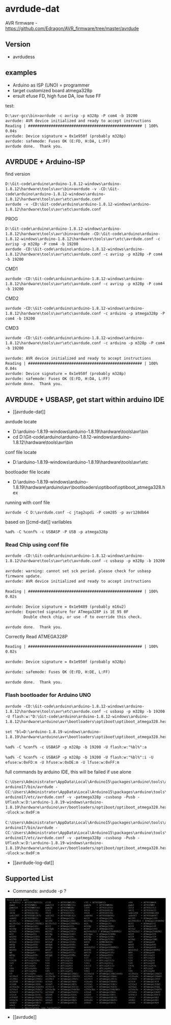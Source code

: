 

# avrdude-dat

AVR firmware - https://github.com/Edragon/AVR_firmware/tree/master/avrdude

## Version

- avrdudess 

## examples


* Arduino as ISP (UNO) = programmer
* target customized board atmega328p
* ersult efuse FD, high fuse DA, low fuse FF

test: 

    D:\avr-gcc\bin>avrdude -c avrisp -p m328p -P com4 -b 19200
    avrdude: AVR device initialized and ready to accept instructions
    Reading | ################################################## | 100% 0.04s
    avrdude: Device signature = 0x1e950f (probably m328p)
    avrdude: safemode: Fuses OK (E:FD, H:DA, L:FF)
    avrdude done.  Thank you.




## AVRDUDE + Arduino-ISP

find version 

    D:\Git-code\arduino\arduino-1.8.12-windows\arduino-1.8.12\hardware\tools\avr\bin>avrdude -v -CD:\Git-code\arduino\arduino-1.8.12-windows\arduino-1.8.12\hardware\tools\avr\etc\avrdude.conf
    avrdude -v -CD:\Git-code\arduino\arduino-1.8.12-windows\arduino-1.8.12\hardware\tools\avr\etc\avrdude.conf

PROG

    D:\Git-code\arduino\arduino-1.8.12-windows\arduino-1.8.12\hardware\tools\avr\bin>avrdude -CD:\Git-code\arduino\arduino-1.8.12-windows\arduino-1.8.12\hardware\tools\avr\etc\avrdude.conf -c avrisp -p m328p -P com4 -b 19200
    avrdude -CD:\Git-code\arduino\arduino-1.8.12-windows\arduino-1.8.12\hardware\tools\avr\etc\avrdude.conf -c avrisp -p m328p -P com4 -b 19200

CMD1

    avrdude -CD:\Git-code\arduino\arduino-1.8.12-windows\arduino-1.8.12\hardware\tools\avr\etc\avrdude.conf -c avrisp -p m328p -P com4 -b 19200

CMD2

    avrdude -CD:\Git-code\arduino\arduino-1.8.12-windows\arduino-1.8.12\hardware\tools\avr\etc\avrdude.conf -c arduino -p atmega328p -P com4 -b 19200

CMD3

    avrdude -CD:\Git-code\arduino\arduino-1.8.12-windows\arduino-1.8.12\hardware\tools\avr\etc\avrdude.conf -c arduino -p m328p -P com4 -b 19200

    avrdude: AVR device initialized and ready to accept instructions
    Reading | ################################################## | 100% 0.04s
    avrdude: Device signature = 0x1e950f (probably m328p)
    avrdude: safemode: Fuses OK (E:FD, H:DA, L:FF)
    avrdude done.  Thank you.


## AVRDUDE + USBASP, get start within arduino IDE

- [[avrdude-dat]]

avrdude locate 
* D:\arduino-1.8.19-windows\arduino-1.8.19\hardware\tools\avr\bin
* cd D:\Git-code\arduino\arduino-1.8.12-windows\arduino-1.8.12\hardware\tools\avr\bin

conf file locate
* D:\arduino-1.8.19-windows\arduino-1.8.19\hardware\tools\avr\etc

bootloader file locate
* D:\arduino-1.8.19-windows\arduino-1.8.19\hardware\arduino\avr\bootloaders\optiboot\optiboot_atmega328.hex

running with conf file 

    avrdude -C D:\avrdude.conf -c jtag2updi -P com285 -p avr128db64

based on [[cmd-dat]] varilables 

    %ad% -C %conf% -c USBASP -P USB -p atmega328p

### Read Chip using conf file 

    avrdude -CD:\Git-code\arduino\arduino-1.8.12-windows\arduino-1.8.12\hardware\tools\avr\etc\avrdude.conf -c usbasp -p m328p -b 19200

    avrdude: warning: cannot set sck period. please check for usbasp firmware update.
    avrdude: AVR device initialized and ready to accept instructions

    Reading | ################################################## | 100% 0.02s

    avrdude: Device signature = 0x1e9489 (probably m16u2)
    avrdude: Expected signature for ATmega328P is 1E 95 0F
            Double check chip, or use -F to override this check.

    avrdude done.  Thank you.

Correctly Read ATMEGA328P

    Reading | ################################################## | 100% 0.02s

    avrdude: Device signature = 0x1e950f (probably m328p) 

    avrdude: safemode: Fuses OK (E:FD, H:DE, L:FF)

    avrdude done.  Thank you.



### Flash bootloader for Arduino UNO

    avrdude -CD:\Git-code\arduino\arduino-1.8.12-windows\arduino-1.8.12\hardware\tools\avr\etc\avrdude.conf -c usbasp -p m328p -b 19200 -U flash:w:"D:\Git-code\arduino\arduino-1.8.12-windows\arduino-1.8.12\hardware\arduino\avr\bootloaders\optiboot\optiboot_atmega328.hex":a

    set "bl=D:\arduino-1.8.19-windows\arduino-1.8.19\hardware\arduino\avr\bootloaders\optiboot\optiboot_atmega328.hex"

    %ad% -C %conf% -c USBASP -p m328p -b 19200 -U flash:w:"%bl%":a

    %ad% -C %conf% -c USBASP -p m328p -b 19200 -U flash:w:"%bl%":i -U efuse:w:0xFD:m -U hfuse:w:0xDE:m -U lfuse:w:0xFF:m

full commands by arduino IDE, this will be failed if use alone 

    C:\Users\Administrator\AppData\Local\Arduino15\packages\arduino\tools\avrdude\6.3.0-arduino17/bin/avrdude -CC:\Users\Administrator\AppData\Local\Arduino15\packages\arduino\tools\avrdude\6.3.0-arduino17/etc/avrdude.conf -v -patmega328p -cusbasp -Pusb -Uflash:w:D:\arduino-1.8.19-windows\arduino-1.8.19\hardware\arduino\avr/bootloaders/optiboot/optiboot_atmega328.hex:i -Ulock:w:0x0F:m 

    C:\Users\Administrator\AppData\Local\Arduino15\packages\arduino\tools\avrdude\6.3.0-arduino17/bin/avrdude -CC:\Users\Administrator\AppData\Local\Arduino15\packages\arduino\tools\avrdude\6.3.0-arduino17/etc/avrdude.conf -v -patmega328p -cusbasp -Pusb -Uflash:w:D:\arduino-1.8.19-windows\arduino-1.8.19\hardware\arduino\avr/bootloaders/optiboot/optiboot_atmega328.hex:i -Ulock:w:0x0F:m

- [[avrdude-log-dat]]

## Supported List 

- Commands: avrdude -p ?
  
![](2023-09-12-17-52-25.png)

- [[avrdude]]